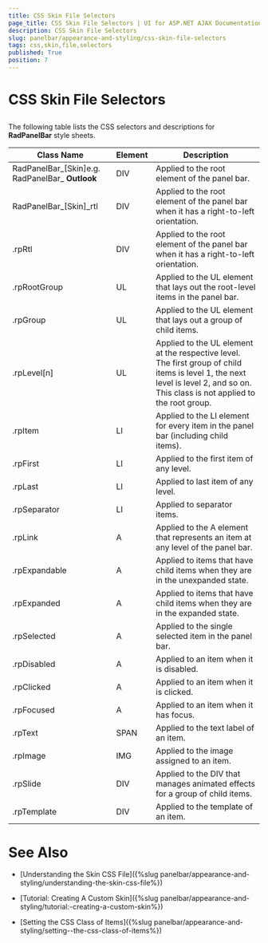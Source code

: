 ```yaml
---
title: CSS Skin File Selectors
page_title: CSS Skin File Selectors | UI for ASP.NET AJAX Documentation
description: CSS Skin File Selectors
slug: panelbar/appearance-and-styling/css-skin-file-selectors
tags: css,skin,file,selectors
published: True
position: 7
---
```


# CSS Skin File Selectors



## 

The following table lists the CSS selectors and descriptions for __RadPanelBar__ style sheets.


|  __Class Name__  |  __Element__  |  __Description__  |
| ------ | ------ | ------ |
|RadPanelBar_[Skin]e.g. RadPanelBar_ __Outlook__ |DIV|Applied to the root element of the panel bar.|
|RadPanelBar_[Skin]_rtl|DIV|Applied to the root element of the panel bar when it has a right-to-left orientation.|
|.rpRtl|DIV|Applied to the root element of the panel bar when it has a right-to-left orientation.|
|.rpRootGroup|UL|Applied to the UL element that lays out the root-level items in the panel bar.|
|.rpGroup|UL|Applied to the UL element that lays out a group of child items.|
|.rpLevel[n]|UL|Applied to the UL element at the respective level. The first group of child items is level 1, the next level is level 2, and so on. This class is not applied to the root group.|
|.rpItem|LI|Applied to the LI element for every item in the panel bar (including child items).|
|.rpFirst|LI|Applied to the first item of any level.|
|.rpLast|LI|Applied to last item of any level.|
|.rpSeparator|LI|Applied to separator items.|
|.rpLink|A|Applied to the A element that represents an item at any level of the panel bar.|
|.rpExpandable|A|Applied to items that have child items when they are in the unexpanded state.|
|.rpExpanded|A|Applied to items that have child items when they are in the expanded state.|
|.rpSelected|A|Applied to the single selected item in the panel bar.|
|.rpDisabled|A|Applied to an item when it is disabled.|
|.rpClicked|A|Applied to an item when it is clicked.|
|.rpFocused|A|Applied to an item when it has focus.|
|.rpText|SPAN|Applied to the text label of an item.|
|.rpImage|IMG|Applied to the image assigned to an item.|
|.rpSlide|DIV|Applied to the DIV that manages animated effects for a group of child items.|
|.rpTemplate|DIV|Applied to the template of an item.|

# See Also

 * [Understanding the Skin CSS File]({%slug panelbar/appearance-and-styling/understanding-the-skin-css-file%})

 * [Tutorial: Creating A Custom Skin]({%slug panelbar/appearance-and-styling/tutorial:-creating-a-custom-skin%})

 * [Setting  the CSS Class of Items]({%slug panelbar/appearance-and-styling/setting--the-css-class-of-items%})
